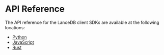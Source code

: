 # API Reference

The API reference for the LanceDB client SDKs are available at the following locations:

- [Python](python/python.md)
- [JavaScript](javascript/modules.md)
- [Rust](https://docs.rs/lancedb/latest/lancedb/index.html)
